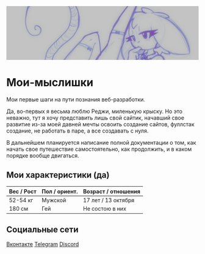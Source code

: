 ![background](/медиа/задник-верх.png)
# Мои-мыслишки
Мои первые шаги на пути познания веб-разработки.

Да, во-первых я весьма люблю Реджи, миленькую крыску. Но это неважно, тут я хочу представить лишь свой сайтик, начавший свое развитие из-за моей давней мечты освоить создание сайтов, фуллстак создание, не работать в паре, а все создавать с нуля.

В дальнейшем планируется написание полной документации о том, как начать свое путешествие самостоятельно, как продолжить, и в каком порядке вообще двигаться.

## Мои характеристики (да)

| Вес / Рост| Пол / ориент.| Возраст / отношения|
| ----------| -------------| -------------------|
| 52-54 кг  | Мужской      | 17 лет / 13 октября|
| 180 см    | Гей          | Не состою в них    |

## Социальные сети

[Вконтакте](https://vk.com/furmetal)
[Telegram](https://t.me/envwiun)
[Discord](https://discord.gg/BsV6kH6cPX)